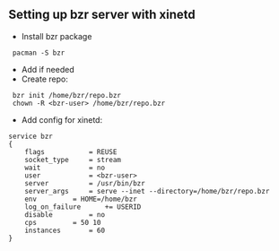 ## Setting up bzr server with xinetd

*   Install bzr package

```
 pacman -S bzr

```

*   Add <bzr-user> if needed
*   Create repo:

```
 bzr init /home/bzr/repo.bzr
 chown -R <bzr-user> /home/bzr/repo.bzr

```

*   Add config for xinetd:

```
service bzr
{
	flags			= REUSE
	socket_type		= stream
	wait			= no
	user			= <bzr-user>
	server			= /usr/bin/bzr
	server_args		= serve --inet --directory=/home/bzr/repo.bzr
	env			= HOME=/home/bzr
	log_on_failure		+= USERID
	disable			= no
	cps			= 50 10
	instances		= 60
}

```